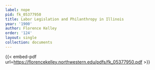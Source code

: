 ```yaml
---
label: nope
pid: fk_05377950
title: Labor Legislation and Philanthropy in Illinois
year: '1900'
author: Florence Kelley
order: '124'
layout: single
collection: documents
---
```



{{< embed-pdf url=https://florencekelley.northwestern.edu/pdfs/fk_05377950.pdf >}}